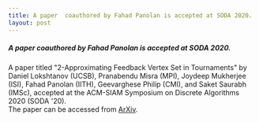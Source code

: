 ```yaml
---
title: A paper  coauthored by Fahad Panolan is accepted at SODA 2020.
layout: post
---
```


##### **A paper  coauthored by Fahad Panolan is accepted at SODA 2020.**

A paper titled "2-Approximating Feedback Vertex Set in Tournaments" by Daniel Lokshtanov (UCSB), Pranabendu Misra (MPI), Joydeep Mukherjee (ISI), Fahad Panolan (IITH), Geevarghese Philip (CMI), and Saket Saurabh (IMSc), accepted at the ACM-SIAM Symposium on Discrete Algorithms 2020 (SODA '20).  
The paper can be accessed from [ArXiv](https://arxiv.org/abs/1809.08437#).